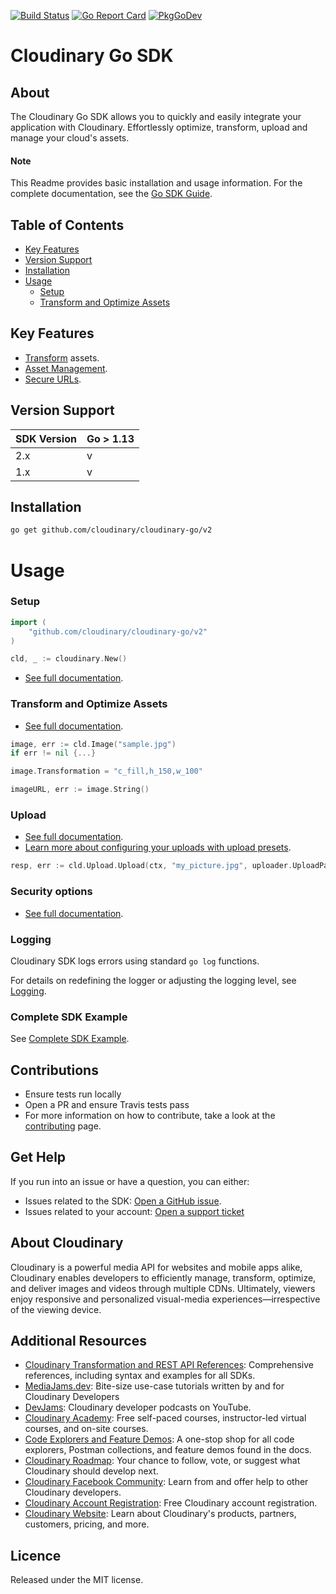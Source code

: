 [![Build Status](https://app.travis-ci.com/cloudinary/cloudinary-go.svg)](https://app.travis-ci.com/cloudinary/cloudinary-go) 
[![Go Report Card](https://goreportcard.com/badge/github.com/cloudinary/cloudinary-go/v2)](https://goreportcard.com/report/github.com/cloudinary/cloudinary-go/v2) 
[![PkgGoDev](https://pkg.go.dev/badge/github.com/cloudinary/cloudinary-go/v2)](https://pkg.go.dev/github.com/cloudinary/cloudinary-go/v2)

Cloudinary Go SDK
==================
## About
The Cloudinary Go SDK allows you to quickly and easily integrate your application with Cloudinary.
Effortlessly optimize, transform, upload and manage your cloud's assets.


#### Note
This Readme provides basic installation and usage information.
For the complete documentation, see the [Go SDK Guide](https://cloudinary.com/documentation/go_integration).

## Table of Contents
- [Key Features](#key-features)
- [Version Support](#Version-Support)
- [Installation](#installation)
- [Usage](#usage)
    - [Setup](#Setup)
    - [Transform and Optimize Assets](#Transform-and-Optimize-Assets)


## Key Features
- [Transform](https://cloudinary.com/documentation/go_media_transformations) assets.
- [Asset Management](https://cloudinary.com/documentation/go_asset_administration).
- [Secure URLs](https://cloudinary.com/documentation/video_manipulation_and_delivery#generating_secure_https_urls_using_sdks).



## Version Support

| SDK Version | Go > 1.13 |
|-------------|-----------|
| 2.x         | v         |
| 1.x         | v         |


## Installation
```bash
go get github.com/cloudinary/cloudinary-go/v2
```

# Usage

### Setup
```go
import (
    "github.com/cloudinary/cloudinary-go/v2"
)

cld, _ := cloudinary.New()
```
- [See full documentation](https://cloudinary.com/documentation/go_integration#configuration).

### Transform and Optimize Assets
- [See full documentation](https://cloudinary.com/documentation/go_media_transformations).

```go
image, err := cld.Image("sample.jpg")
if err != nil {...}

image.Transformation = "c_fill,h_150,w_100"

imageURL, err := image.String()
```

### Upload
- [See full documentation](https://cloudinary.com/documentation/go_image_and_video_upload).
- [Learn more about configuring your uploads with upload presets](https://cloudinary.com/documentation/upload_presets).
```go
resp, err := cld.Upload.Upload(ctx, "my_picture.jpg", uploader.UploadParams{})
```

### Security options
- [See full documentation](https://cloudinary.com/documentation/solution_overview#security).

### Logging

Cloudinary SDK logs errors using standard `go log` functions.

For details on redefining the logger or adjusting the logging level, see [Logging](logger/README.md).

### Complete SDK Example

See [Complete SDK Example](example/example.go).

## Contributions
- Ensure tests run locally
- Open a PR and ensure Travis tests pass
- For more information on how to contribute, take a look at the [contributing](CONTRIBUTING.md) page.


## Get Help
If you run into an issue or have a question, you can either:
- Issues related to the SDK: [Open a GitHub issue](https://github.com/cloudinary/cloudinary-go/issues).
- Issues related to your account: [Open a support ticket](https://cloudinary.com/contact)


## About Cloudinary
Cloudinary is a powerful media API for websites and mobile apps alike, Cloudinary enables developers to efficiently
manage, transform, optimize, and deliver images and videos through multiple CDNs. Ultimately, viewers enjoy responsive
and personalized visual-media experiences—irrespective of the viewing device.


## Additional Resources
- [Cloudinary Transformation and REST API References](https://cloudinary.com/documentation/cloudinary_references): Comprehensive references, including syntax and examples for all SDKs.
- [MediaJams.dev](https://mediajams.dev/): Bite-size use-case tutorials written by and for Cloudinary Developers
- [DevJams](https://www.youtube.com/playlist?list=PL8dVGjLA2oMr09amgERARsZyrOz_sPvqw): Cloudinary developer podcasts on YouTube.
- [Cloudinary Academy](https://training.cloudinary.com/): Free self-paced courses, instructor-led virtual courses, and on-site courses.
- [Code Explorers and Feature Demos](https://cloudinary.com/documentation/code_explorers_demos_index): A one-stop shop for all code explorers, Postman collections, and feature demos found in the docs.
- [Cloudinary Roadmap](https://cloudinary.com/roadmap): Your chance to follow, vote, or suggest what Cloudinary should develop next.
- [Cloudinary Facebook Community](https://www.facebook.com/groups/CloudinaryCommunity): Learn from and offer help to other Cloudinary developers.
- [Cloudinary Account Registration](https://cloudinary.com/users/register/free): Free Cloudinary account registration.
- [Cloudinary Website](https://cloudinary.com): Learn about Cloudinary's products, partners, customers, pricing, and more.


## Licence
Released under the MIT license.
